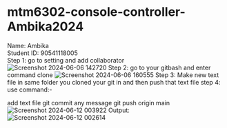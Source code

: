# mtm6302-console-controller-Ambika2024
<h> Name: Ambika <br>
Student ID: 90541118005 </h> <br>
Step 1: go to setting and add collaborator
![Screenshot 2024-06-06 142720](https://github.com/Ambika2024/Ambika2024-mtm6302-console-controller-Ambika2024-/assets/145181223/c91aa807-609b-4ef3-b991-2446c7f7bb89)
Step 2: go to your gitbash and enter command clone
![Screenshot 2024-06-06 160555](https://github.com/Ambika2024/Ambika2024-mtm6302-console-controller-Ambika2024-/assets/145181223/1112da77-9f14-4975-ac7f-bcb0517992b4)
Step 3: Make new text file in same folder you cloned your git in and then push that text file
step 4: use command:-

add text file
git commit any message
git push origin main
![Screenshot 2024-06-12 003922](https://github.com/Ambika2024/Ambika2024-mtm6302-console-controller-Ambika2024-/assets/145181223/8fc31f5a-4cbb-4e69-bf06-9ea87be830f6)
Output:
![Screenshot 2024-06-12 002614](https://github.com/Ambika2024/Ambika2024-mtm6302-console-controller-Ambika2024-/assets/145181223/79459230-29d3-4b01-8f1c-0fbd91750e76)


